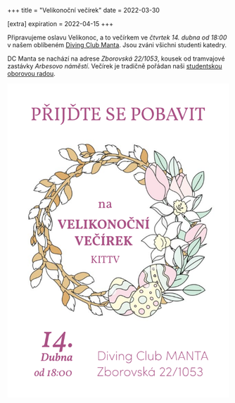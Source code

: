 +++
title = "Velikonoční večírek"
date = 2022-03-30

[extra]
expiration = 2022-04-15
+++

Připravujeme oslavu Velikonoc, a to večírkem ve *čtvrtek 14.&nbsp;dubna od&nbsp;18:00* v&nbsp;našem oblíbeném [Diving Club Manta](http://dcmanta.cz/cafebarmanta.html). Jsou zváni všichni studenti katedry.

<!-- more -->

DC Manta se nachází na adrese *Zborovská 22/1053*, kousek od tramvajové zastávky *Arbesovo náměstí*. Večírek je tradičně pořádan naši [studentskou oborovou radou](https://sor.it.pedf.cuni.cz).

![](letacek.png)
